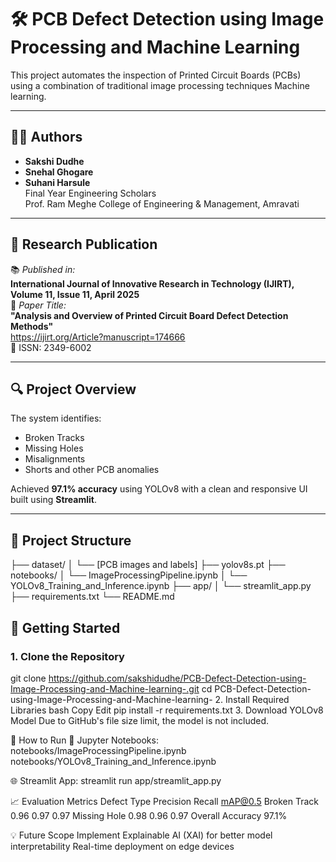 # 🛠️ PCB Defect Detection using Image Processing and Machine Learning

This project automates the inspection of Printed Circuit Boards (PCBs) using a combination of traditional image processing techniques Machine learning.

---

## 👩‍💻 Authors

- **Sakshi Dudhe**
- **Snehal Ghogare**  
- **Suhani Harsule**  
Final Year Engineering Scholars  
Prof. Ram Meghe College of Engineering & Management, Amravati

---

## 📄 Research Publication

📚 *Published in:*  
**International Journal of Innovative Research in Technology (IJIRT), Volume 11, Issue 11, April 2025**  
📜 *Paper Title:*  
**"Analysis and Overview of Printed Circuit Board Defect Detection Methods"**  
https://ijirt.org/Article?manuscript=174666  
🧾 ISSN: 2349-6002

---

## 🔍 Project Overview

The system identifies:
- Broken Tracks
- Missing Holes
- Misalignments
- Shorts and other PCB anomalies

Achieved **97.1% accuracy** using YOLOv8 with a clean and responsive UI built using **Streamlit**.

---

## 📂 Project Structure

├── dataset/
│ └── [PCB images and labels]
├── yolov8s.pt
├── notebooks/
│ └── ImageProcessingPipeline.ipynb
│ └── YOLOv8_Training_and_Inference.ipynb
├── app/
│ └── streamlit_app.py
├── requirements.txt
└── README.md

## 🚀 Getting Started

### 1. Clone the Repository


git clone https://github.com/sakshidudhe/PCB-Defect-Detection-using-Image-Processing-and-Machine-learning-.git
cd PCB-Defect-Detection-using-Image-Processing-and-Machine-learning-
2. Install Required Libraries
bash
Copy
Edit
pip install -r requirements.txt
3. Download YOLOv8 Model
Due to GitHub's file size limit, the model is not included.



🧪 How to Run
🧠 Jupyter Notebooks:
notebooks/ImageProcessingPipeline.ipynb
notebooks/YOLOv8_Training_and_Inference.ipynb

🌐 Streamlit App:
streamlit run app/streamlit_app.py


📈 Evaluation Metrics
Defect Type	Precision	Recall	mAP@0.5
Broken Track	0.96	0.97	0.97
Missing Hole	0.98	0.96	0.97
Overall Accuracy			97.1%

💡 Future Scope
Implement Explainable AI (XAI) for better model interpretability
Real-time deployment on edge devices


